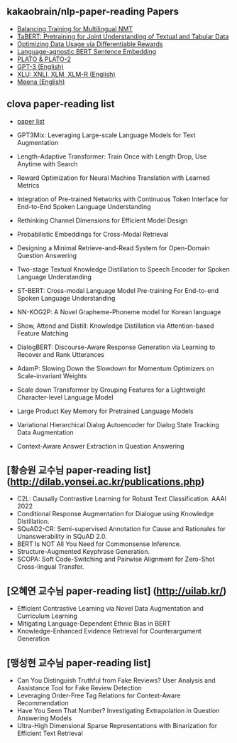 ## kakaobrain/nlp-paper-reading Papers

- [Balancing Training for Multilingual NMT](notes//Balancing_Training_for_Multilingual_NMT.md)
- [TaBERT: Pretraining for Joint Understanding of Textual and Tabular Data](notes//TaBERT.md)
- [Optimizing Data Usage via Differentiable Rewards](notes/Optimizing_Data_Usage_via_Differentiable_Rewards.md)
- [Language-agnostic BERT Sentence Embedding](notes/LaBSE.md)
- [PLATO & PLATO-2](notes/PLATO.md)
- [GPT-3 (English)](notes/GPT-3.md)
- [XLU: XNLI, XLM, XLM-R (English)](notes/XLU.md)
- [Meena (English)](notes/Meena.md)

## clova paper-reading list
- [paper list](https://clova-ai.blog/publication-list/)



- GPT3Mix: Leveraging Large-scale Language Models for Text Augmentation
- Length-Adaptive Transformer: Train Once with Length Drop, Use Anytime with Search
- Reward Optimization for Neural Machine Translation with Learned Metrics
- Integration of Pre-trained Networks with Continuous Token Interface for End-to-End Spoken Language Understanding
- Rethinking Channel Dimensions for Efficient Model Design
- Probabilistic Embeddings for Cross-Modal Retrieval
- Designing a Minimal Retrieve-and-Read System for Open-Domain Question Answering
- Two-stage Textual Knowledge Distillation to Speech Encoder for Spoken Language Understanding
- ST-BERT: Cross-modal Language Model Pre-training For End-to-end Spoken Language Understanding
- NN-KOG2P: A Novel Grapheme-Phoneme model for Korean language
- Show, Attend and Distill: Knowledge Distillation via Attention-based Feature Matching
- DialogBERT: Discourse-Aware Response Generation via Learning to Recover and Rank Utterances
- AdamP: Slowing Down the Slowdown for Momentum Optimizers on Scale-invariant Weights
- Scale down Transformer by Grouping Features for a Lightweight Character-level Language Model
- Large Product Key Memory for Pretrained Language Models
- Variational Hierarchical Dialog Autoencoder for Dialog State Tracking Data Augmentation
- Context-Aware Answer Extraction in Question Answering


## [황승원 교수님 paper-reading list] (http://dilab.yonsei.ac.kr/publications.php)


- C2L: Causally Contrastive Learning for Robust Text Classification. AAAI 2022
- Conditional Response Augmentation for Dialogue using Knowledge Distillation.
- SQuAD2-CR: Semi-supervised Annotation for Cause and Rationales for Unanswerability in SQuAD 2.0.
- BERT Is NOT All You Need for Commonsense Inference. 
- Structure-Augmented Keyphrase Generation. 
- SCOPA: Soft Code-Switching and Pairwise Alignment for Zero-Shot Cross-lingual Transfer. 


## [오혜연 교수님 paper-reading list] (http://uilab.kr/)
- Efficient Contrastive Learning via Novel Data Augmentation and Curriculum Learning
- Mitigating Language-Dependent Ethnic Bias in BERT
- Knowledge-Enhanced Evidence Retrieval for Counterargument Generation

## [맹성현 교수님 paper-reading list] 

-  Can You Distinguish Truthful from Fake Reviews? User Analysis and Assistance Tool for Fake Review Detection
-  Leveraging Order-Free Tag Relations for Context-Aware Recommendation
-  Have You Seen That Number? Investigating Extrapolation in Question Answering Models 
-  Ultra-High Dimensional Sparse Representations with Binarization for Efficient Text Retrieval
